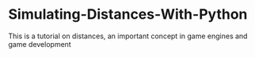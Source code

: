 # Simulating-Distances-With-Python
This is a tutorial on distances, an important concept in game engines and game development
